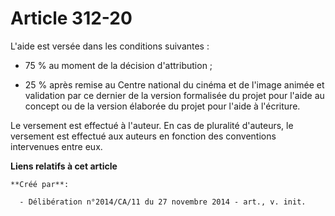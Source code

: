 # Article 312-20

L'aide est versée dans les conditions suivantes :

- 75 % au moment de la décision d'attribution ;

- 25 % après remise au Centre national du cinéma et de l'image animée et validation par ce dernier de la version formalisée
du projet pour l'aide au concept ou de la version élaborée du projet pour l'aide à l'écriture. 

Le versement est effectué à l'auteur. En cas de pluralité d'auteurs, le versement est effectué aux auteurs en fonction des
conventions intervenues entre eux.

**Liens relatifs à cet article**

	**Créé par**:

	  - Délibération n°2014/CA/11 du 27 novembre 2014 - art., v. init.
